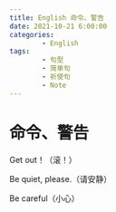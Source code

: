 ```yaml
---
title: English 命令、警告
date: 2021-10-21 6:00:00
categories:
        - English
tags:
        - 句型
        - 简单句
        - 祈使句
        - Note
---
```


# 命令、警告

Get out！（滚！）

Be quiet, please.（请安静）

Be careful（小心）
